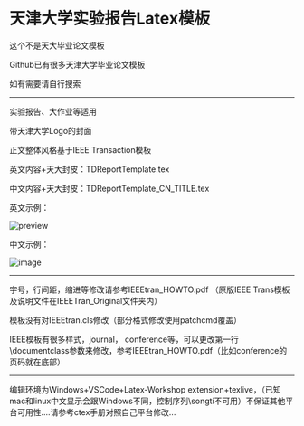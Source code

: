 # 天津大学实验报告Latex模板

这个不是天大毕业论文模板

Github已有很多天津大学毕业论文模板

如有需要请自行搜索

-----------------------

实验报告、大作业等适用

带天津大学Logo的封面

正文整体风格基于IEEE Transaction模板

英文内容+天大封皮：TDReportTemplate.tex

中文内容+天大封皮：TDReportTemplate_CN_TITLE.tex

英文示例：

![preview](https://user-images.githubusercontent.com/20399271/141797346-bee8e284-0561-471d-ae7f-3f396e6e5af0.png)

中文示例：

![image](https://user-images.githubusercontent.com/20399271/141797599-5797a8d3-5105-4306-acbb-218a591195b6.png)


---------------
字号，行间距，缩进等修改请参考IEEEtran_HOWTO.pdf （原版IEEE Trans模板及说明文件在IEEETran_Original文件夹内）

模板没有对IEEEtran.cls修改（部分格式修改使用patchcmd覆盖）

IEEE模板有很多样式，journal， conference等，可以更改第一行\documentclass参数来修改，参考IEEEtran_HOWTO.pdf（比如conference的页码就在底部）

-----------

编辑环境为Windows+VSCode+Latex-Workshop extension+texlive，（已知mac和linux中文显示会跟Windows不同，控制序列\songti不可用）不保证其他平台可用性....请参考ctex手册对照自己平台修改...
